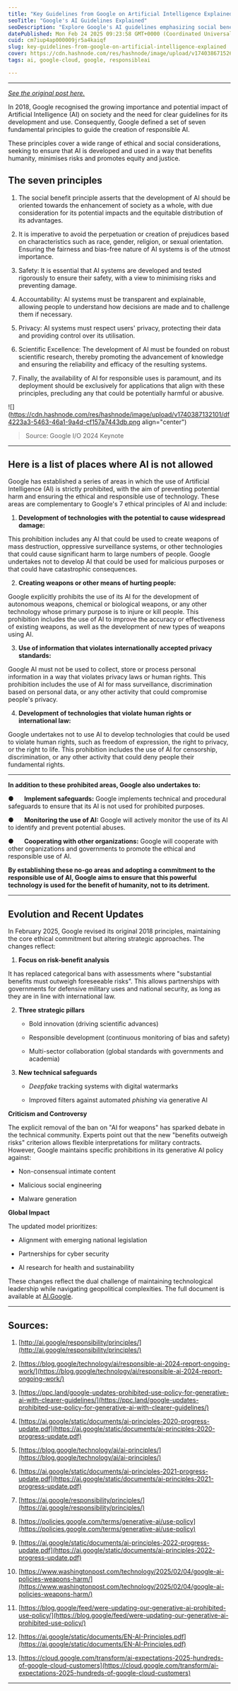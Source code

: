 ```yaml
---
title: "Key Guidelines from Google on Artificial Intelligence Explained"
seoTitle: "Google's AI Guidelines Explained"
seoDescription: "Explore Google's AI guidelines emphasizing social benefit, safety, accountability, and privacy to ensure ethical and responsible AI development"
datePublished: Mon Feb 24 2025 09:23:58 GMT+0000 (Coordinated Universal Time)
cuid: cm7iup4ap000009jr5a4kaiqf
slug: key-guidelines-from-google-on-artificial-intelligence-explained
cover: https://cdn.hashnode.com/res/hashnode/image/upload/v1740386715265/0f3c0aad-95b7-4834-a2c8-f8579987ff4c.jpeg
tags: ai, google-cloud, google, responsibleai

---
```


---

[*See the original post here.*](https://gustavosantosio.com/as-sete-diretrizes-para-uma-ia-do-google)

In 2018, Google recognised the growing importance and potential impact of Artificial Intelligence (AI) on society and the need for clear guidelines for its development and use. Consequently, Google defined a set of seven fundamental principles to guide the creation of responsible AI.

These principles cover a wide range of ethical and social considerations, seeking to ensure that AI is developed and used in a way that benefits humanity, minimises risks and promotes equity and justice.

## The seven principles

1. The social benefit principle asserts that the development of AI should be oriented towards the enhancement of society as a whole, with due consideration for its potential impacts and the equitable distribution of its advantages.
    
2. It is imperative to avoid the perpetuation or creation of prejudices based on characteristics such as race, gender, religion, or sexual orientation. Ensuring the fairness and bias-free nature of AI systems is of the utmost importance.
    
3. Safety: It is essential that AI systems are developed and tested rigorously to ensure their safety, with a view to minimising risks and preventing damage.
    
4. Accountability: AI systems must be transparent and explainable, allowing people to understand how decisions are made and to challenge them if necessary.
    
5. Privacy: AI systems must respect users' privacy, protecting their data and providing control over its utilisation.
    
6. Scientific Excellence: The development of AI must be founded on robust scientific research, thereby promoting the advancement of knowledge and ensuring the reliability and efficacy of the resulting systems.
    
7. Finally, the availability of AI for responsible uses is paramount, and its deployment should be exclusively for applications that align with these principles, precluding any that could be potentially harmful or abusive.
    

![](https://cdn.hashnode.com/res/hashnode/image/upload/v1740387132101/df4223a3-5463-46a1-9a4d-cf157a7443db.png align="center")

> Source: Google I/O 2024 Keynote

---

## **Here is a list of places where AI is not allowed**

Google has established a series of areas in which the use of Artificial Intelligence (AI) is strictly prohibited, with the aim of preventing potential harm and ensuring the ethical and responsible use of technology. These areas are complementary to Google's 7 ethical principles of AI and include:

1. **Development of technologies with the potential to cause widespread damage:**
    

This prohibition includes any AI that could be used to create weapons of mass destruction, oppressive surveillance systems, or other technologies that could cause significant harm to large numbers of people. Google undertakes not to develop AI that could be used for malicious purposes or that could have catastrophic consequences.

2. **Creating weapons or other means of hurting people:** 
    

Google explicitly prohibits the use of its AI for the development of autonomous weapons, chemical or biological weapons, or any other technology whose primary purpose is to injure or kill people. This prohibition includes the use of AI to improve the accuracy or effectiveness of existing weapons, as well as the development of new types of weapons using AI.

3. **Use of information that violates internationally accepted privacy standards:**
    

Google AI must not be used to collect, store or process personal information in a way that violates privacy laws or human rights. This prohibition includes the use of AI for mass surveillance, discrimination based on personal data, or any other activity that could compromise people's privacy.

4. **Development of technologies that violate human rights or international law:**
    

Google undertakes not to use AI to develop technologies that could be used to violate human rights, such as freedom of expression, the right to privacy, or the right to life. This prohibition includes the use of AI for censorship, discrimination, or any other activity that could deny people their fundamental rights.

---

**In addition to these prohibited areas, Google also undertakes to:** 

●      **Implement safeguards:** Google implements technical and procedural safeguards to ensure that its AI is not used for prohibited purposes.

●      **Monitoring the use of AI:** Google will actively monitor the use of its AI to identify and prevent potential abuses.

●      **Cooperating with other organizations:** Google will cooperate with other organizations and governments to promote the ethical and responsible use of AI.

**By establishing these no-go areas and adopting a commitment to the responsible use of AI, Google aims to ensure that this powerful technology is used for the benefit of humanity, not to its detriment.**  

---

## **Evolution and Recent Updates**

In February 2025, Google revised its original 2018 principles, maintaining the core ethical commitment but altering strategic approaches. The changes reflect:

1. **Focus on risk-benefit analysis**
    

It has replaced categorical bans with assessments where "substantial benefits must outweigh foreseeable risks". This allows partnerships with governments for defensive military uses and national security, as long as they are in line with international law.

2. **Three strategic pillars**
    
    * Bold innovation (driving scientific advances)
        
    * Responsible development (continuous monitoring of bias and safety)
        
    * Multi-sector collaboration (global standards with governments and academia)
        
3. **New technical safeguards**
    
    * *Deepfake* tracking systems with digital watermarks
        
    * Improved filters against automated *phishing* via generative AI
        

**Criticism and Controversy**

The explicit removal of the ban on "AI for weapons" has sparked debate in the technical community. Experts point out that the new "benefits outweigh risks" criterion allows flexible interpretations for military contracts. However, Google maintains specific prohibitions in its generative AI policy against:

* Non-consensual intimate content
    
* Malicious social engineering
    
* Malware generation
    

**Global Impact**

The updated model prioritizes:

* Alignment with emerging national legislation
    
* Partnerships for cyber security
    
* AI research for health and sustainability
    

These changes reflect the dual challenge of maintaining technological leadership while navigating geopolitical complexities. The full document is available at [AI.Google](http://ai.google/responsibility/principles/).

---

## Sources:

1. [http://ai.google/responsibility/principles/](http://ai.google/responsibility/principles/)
    
2. [https://blog.google/technology/ai/responsible-ai-2024-report-ongoing-work/](https://blog.google/technology/ai/responsible-ai-2024-report-ongoing-work/)
    
3. [https://ppc.land/google-updates-prohibited-use-policy-for-generative-ai-with-clearer-guidelines/](https://ppc.land/google-updates-prohibited-use-policy-for-generative-ai-with-clearer-guidelines/)
    
4. [https://ai.google/static/documents/ai-principles-2020-progress-update.pdf](https://ai.google/static/documents/ai-principles-2020-progress-update.pdf)
    
5. [https://blog.google/technology/ai/ai-principles/](https://blog.google/technology/ai/ai-principles/)
    
6. [https://ai.google/static/documents/ai-principles-2021-progress-update.pdf](https://ai.google/static/documents/ai-principles-2021-progress-update.pdf)
    
7. [https://ai.google/responsibility/principles/](https://ai.google/responsibility/principles/)
    
8. [https://policies.google.com/terms/generative-ai/use-policy](https://policies.google.com/terms/generative-ai/use-policy)
    
9. [https://ai.google/static/documents/ai-principles-2022-progress-update.pdf](https://ai.google/static/documents/ai-principles-2022-progress-update.pdf)
    
10. [https://www.washingtonpost.com/technology/2025/02/04/google-ai-policies-weapons-harm/](https://www.washingtonpost.com/technology/2025/02/04/google-ai-policies-weapons-harm/)
    
11. [https://blog.google/feed/were-updating-our-generative-ai-prohibited-use-policy/](https://blog.google/feed/were-updating-our-generative-ai-prohibited-use-policy/)
    
12. [https://ai.google/static/documents/EN-AI-Principles.pdf](https://ai.google/static/documents/EN-AI-Principles.pdf)
    
13. [https://cloud.google.com/transform/ai-expectations-2025-hundreds-of-google-cloud-customers](https://cloud.google.com/transform/ai-expectations-2025-hundreds-of-google-cloud-customers)
    

---